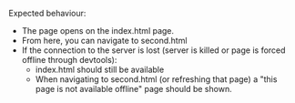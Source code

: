Expected behaviour: 
- The page opens on the index.html page. 
- From here, you can navigate to second.html
- If the connection to the server is lost (server is killed or page is forced offline through devtools):
  - index.html should still be available
  - When navigating to second.html (or refreshing that page) a "this page is not available offline" page should be shown. 